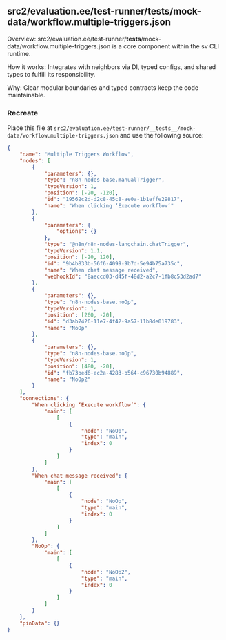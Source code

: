 ## src2/evaluation.ee/test-runner/__tests__/mock-data/workflow.multiple-triggers.json

Overview: src2/evaluation.ee/test-runner/__tests__/mock-data/workflow.multiple-triggers.json is a core component within the sv CLI runtime.

How it works: Integrates with neighbors via DI, typed configs, and shared types to fulfill its responsibility.

Why: Clear modular boundaries and typed contracts keep the code maintainable.

### Recreate

Place this file at `src2/evaluation.ee/test-runner/__tests__/mock-data/workflow.multiple-triggers.json` and use the following source:

```json
{
	"name": "Multiple Triggers Workflow",
	"nodes": [
		{
			"parameters": {},
			"type": "n8n-nodes-base.manualTrigger",
			"typeVersion": 1,
			"position": [-20, -120],
			"id": "19562c2d-d2c8-45c8-ae0a-1b1effe29817",
			"name": "When clicking ‘Execute workflow’"
		},
		{
			"parameters": {
				"options": {}
			},
			"type": "@n8n/n8n-nodes-langchain.chatTrigger",
			"typeVersion": 1.1,
			"position": [-20, 120],
			"id": "9b4b833b-56f6-4099-9b7d-5e94b75a735c",
			"name": "When chat message received",
			"webhookId": "8aeccd03-d45f-48d2-a2c7-1fb8c53d2ad7"
		},
		{
			"parameters": {},
			"type": "n8n-nodes-base.noOp",
			"typeVersion": 1,
			"position": [260, -20],
			"id": "d3ab7426-11e7-4f42-9a57-11b8de019783",
			"name": "NoOp"
		},
		{
			"parameters": {},
			"type": "n8n-nodes-base.noOp",
			"typeVersion": 1,
			"position": [480, -20],
			"id": "fb73bed6-ec2a-4283-b564-c96730b94889",
			"name": "NoOp2"
		}
	],
	"connections": {
		"When clicking ‘Execute workflow’": {
			"main": [
				[
					{
						"node": "NoOp",
						"type": "main",
						"index": 0
					}
				]
			]
		},
		"When chat message received": {
			"main": [
				[
					{
						"node": "NoOp",
						"type": "main",
						"index": 0
					}
				]
			]
		},
		"NoOp": {
			"main": [
				[
					{
						"node": "NoOp2",
						"type": "main",
						"index": 0
					}
				]
			]
		}
	},
	"pinData": {}
}

```
